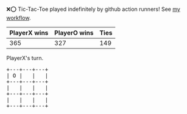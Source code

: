 :x::o: Tic-Tac-Toe played indefinitely by github action runners! See [my workflow](.github/workflows/play.yaml).

|PlayerX wins|PlayerO wins|Ties|
|-|-|-|
|365|327|149|

PlayerX's turn.

<pre>
+---+---+---+
| O |   |   |
+---+---+---+
|   |   |   |
+---+---+---+
|   |   |   |
+---+---+---+
</pre>